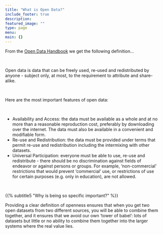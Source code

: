```yaml
---
title: "What is Open Data?"
include_footer: true
description:
featured_image: ""
type: page
menu:
main: {}
---
```


From the [Open Data Handbook](https://opendatahandbook.org/guide/en/what-is-open-data/) we get the following definition...

<br>

Open data is data that can be freely used, re-used and redistributed by anyone - subject only, at most, to the requirement to attribute and share-alike.

<br>

Here are the most important features of open data:

<br>

- Availability and Access: the data must be available as a whole and at no more than a reasonable reproduction cost, preferably by downloading over the internet. The data must also be available in a convenient and modifiable form.
- Re-use and Redistribution: the data must be provided under terms that permit re-use and redistribution including the intermixing with other datasets.
- Universal Participation: everyone must be able to use, re-use and redistribute - there should be no discrimination against fields of endeavor or against persons or groups. For example, ‘non-commercial’ restrictions that would prevent ‘commercial’ use, or restrictions of use for certain purposes (e.g. only in education), are not allowed.

<br>

{{% subtitle5 "Why is being so specific important?" %}}

Providing a clear definition of openness ensures that when you get two open datasets from two different sources, you will be able to combine them together, and it ensures that we avoid our own ‘tower of babel’: lots of datasets but little or no ability to combine them together into the larger systems where the real value lies.

